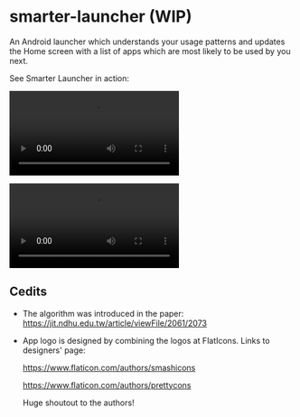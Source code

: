 # smarter-launcher (WIP)
An Android launcher which understands your usage patterns and updates the Home screen with a list of apps which are most likely to be used by you next.

See Smarter Launcher in action:

![prediction without earphones](https://github.com/nayash/smarter-launcher/blob/beb124b4b6905cda9e383eaf73f216d4dacc8efb/sample-videos/Screen_Recording_20210531-132225_SmartLauncher_woep.mp4)

![prediction with earphones](https://github.com/nayash/smarter-launcher/blob/beb124b4b6905cda9e383eaf73f216d4dacc8efb/sample-videos/Screen_Recording_20210531-132225_SmartLauncher_wep.mp4)

## Cedits
* The algorithm was introduced in the paper: https://jit.ndhu.edu.tw/article/viewFile/2061/2073
* App logo is designed by combining the logos at FlatIcons. Links to designers' page:

  https://www.flaticon.com/authors/smashicons
  
  https://www.flaticon.com/authors/prettycons
  
  Huge shoutout to the authors!


